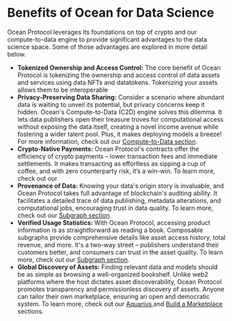# Benefits of Ocean for Data Science

Ocean Protocol leverages its foundations on top of crypto and our compute-to-data engine to provide significant advantages to the data science space. Some of those advantages are explored in more detail below.

* **Tokenized Ownership and Access Control:** The core benefit of Ocean Protocol is tokenizing the ownership and access control of data assets and services using data NFTs and datatokens. Tokenizing your assets allows them to be interoperable &#x20;
* **Privacy-Preserving Data Sharing:** Consider a scenario where abundant data is waiting to unveil its potential, but privacy concerns keep it hidden. Ocean's Compute-to-Data (C2D) engine solves this dilemma. It lets data publishers open their treasure troves for computational access without exposing the data itself, creating a novel income avenue while fostering a wider talent pool. Plus, it makes deploying models a breeze! For more information, check out our [Compute-to-Data section](../developers/compute-to-data/).
* **Crypto-Native Payments:** Ocean Protocol's contracts offer the efficiency of crypto payments – lower transaction fees and immediate settlements. It makes transacting as effortless as sipping a cup of coffee, and with zero counterparty risk, it’s a win-win. To learn more, check out our&#x20;
* **Provenance of Data:** Knowing your data's origin story is invaluable, and Ocean Protocol takes full advantage of blockchain's auditing ability. It facilitates a detailed trace of data publishing, metadata alterations, and computational jobs, encouraging trust in data quality. To learn more, check out our [Subgraph section](../developers/subgraph/).
* **Verified Usage Statistics:** With Ocean Protocol, accessing product information is as straightforward as reading a book. Composable subgraphs provide comprehensive details like asset access history, total revenue, and more. It's a two-way street – publishers understand their customers better, and consumers can trust in the asset quality. To learn more, check out our [Subgraph section](../developers/subgraph/).
* **Global Discovery of Assets:** Finding relevant data and models should be as simple as browsing a well-organized bookshelf. Unlike web2 platforms where the host dictates asset discoverability, Ocean Protocol promotes transparency and permissionless discovery of assets. Anyone can tailor their own marketplace, ensuring an open and democratic system. To learn more, check out our [Aquarius ](../developers/aquarius/)and [Build a Marketplace](../developers/build-a-marketplace/) sections.
